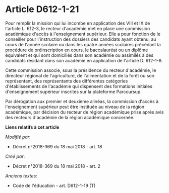 # Article D612-1-21

Pour remplir la mission qui lui incombe en application des VIII et IX de l'article L. 612-3, le recteur d'académie met en
place une commission académique d'accès à l'enseignement supérieur. Elle a pour fonction de le conseiller pour l'instruction
des dossiers des candidats ayant obtenu, au cours de l'année scolaire ou dans les quatre années scolaires précédant la
procédure de préinscription en cours, le baccalauréat ou un diplôme équivalent et qui sont domiciliés dans son académie ou
assimilés à des candidats résidant dans son académie en application de l'article D. 612-1-8.

Cette commission associe, sous la présidence du recteur d'académie, le directeur régional de l'agriculture, de l'alimentation
et de la forêt ou son représentant, des représentants des différentes catégories d'établissements de l'académie qui
dispensent des formations initiales d'enseignement supérieur inscrites sur la plateforme Parcoursup.

Par dérogation aux premier et deuxième alinéas, la commission d'accès à l'enseignement supérieur peut être instituée au
niveau de la région académique, par décision du recteur de région académique prise après avis des recteurs d'académie de la
région académique concernée.

**Liens relatifs à cet article**

_Modifié par_:

  - Décret n°2018-369 du 18 mai 2018 - art. 18

_Créé par_:

  - Décret n°2018-369 du 18 mai 2018 - art. 2

_Anciens textes_:

  - Code de l'éducation - art. D612-1-19 (T)
